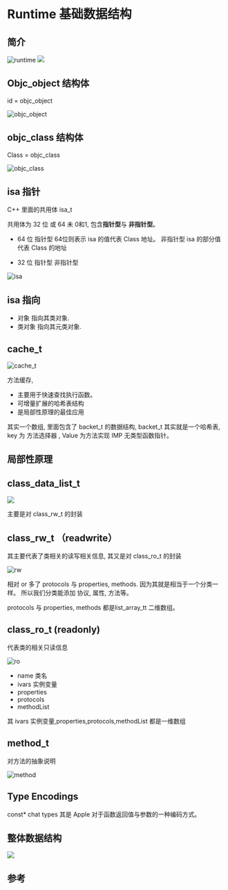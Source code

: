 # Runtime 基础数据结构


## 简介
![runtime](https://img.mukewang.com/szimg/5ae49a510001eb6119201080.jpg)
![](https://img.mukewang.com/szimg/5ae49b090001416419201080.jpg)

## Objc_object 结构体

id = objc_object 


![objc_object](https://img.mukewang.com/szimg/5ae5591c00015b0919201080.jpg)

## objc_class 结构体

Class = objc_class

![objc_class](https://img.mukewang.com/szimg/5ae56f7400010ad619201080.jpg)

## isa 指针

C++ 里面的共用体 isa_t

共用体为 32 位 或 64 未 0和1,
包含**指针型**与 **非指针型**。

* 64 位
指针型 64位则表示 isa 的值代表 Class 地址。
非指针型  isa 的部分值代表 Class 的地址

* 32 位
指针型
非指针型


![isa](https://img.mukewang.com/szimg/5ae57ece00010c4319201080.jpg)

## isa 指向

* 对象
  指向其类对象.
* 类对象
  指向其元类对象.



## cache_t

![cache_t](https://img.mukewang.com/szimg/5ae5cf3b0001b49f19201080.jpg)

方法缓存,

* 主要用于快速查找执行函数。
* 可增量扩展的哈希表结构
* 是局部性原理的最佳应用

其实一个数组, 里面包含了 backet_t 的数据结构,  backet_t 其实就是一个哈希表, key 为 方法选择器 , Value 为方法实现 IMP 无类型函数指针。


## 局部性原理



## class_data_list_t

![](https://img.mukewang.com/szimg/5ae5d48c0001b0ea19201080.jpg)

主要是对 class_rw_t 的封装
## class_rw_t （readwrite）

其主要代表了类相关的读写相关信息, 其又是对 class_ro_t 的封装

![rw](https://img.mukewang.com/szimg/5ae5d54f0001daf519201080.jpg)

相对 or 多了  protocols 与 properties, methods. 因为其就是相当于一个分类一样。 所以我们分类能添加 协议, 属性, 方法等。 

protocols 与 properties, methods 都是list_array_tt   二维数组。

## class_ro_t  (readonly)

代表类的相关只读信息

![ro](https://img.mukewang.com/szimg/5ae5d75700016c8b19201080.jpg)

 *  name 类名
 *  ivars 实例变量
 *  properties
 *  protocols
 *  methodList

其  ivars 实例变量,properties,protocols,methodList 都是一维数组



## method_t

对方法的抽象说明

![method](https://img.mukewang.com/szimg/5ae5d9960001bb6619201080.jpg)


## Type Encodings

const* chat types   其是 Apple 对于函数返回值与参数的一种编码方式。



## 整体数据结构

![](https://img.mukewang.com/szimg/5ae5dbfa0001445819201080.jpg)



## 参考
[](https://draveness.me/isa)

[](https://developer.apple.com/documentation/objectivec/objective-c_runtime?language=objc)
[](https://developer.apple.com/library/archive/documentation/Cocoa/Conceptual/ObjCRuntimeGuide/Introduction/Introduction.html?language=objc#//apple_ref/doc/uid/TP40008048)

